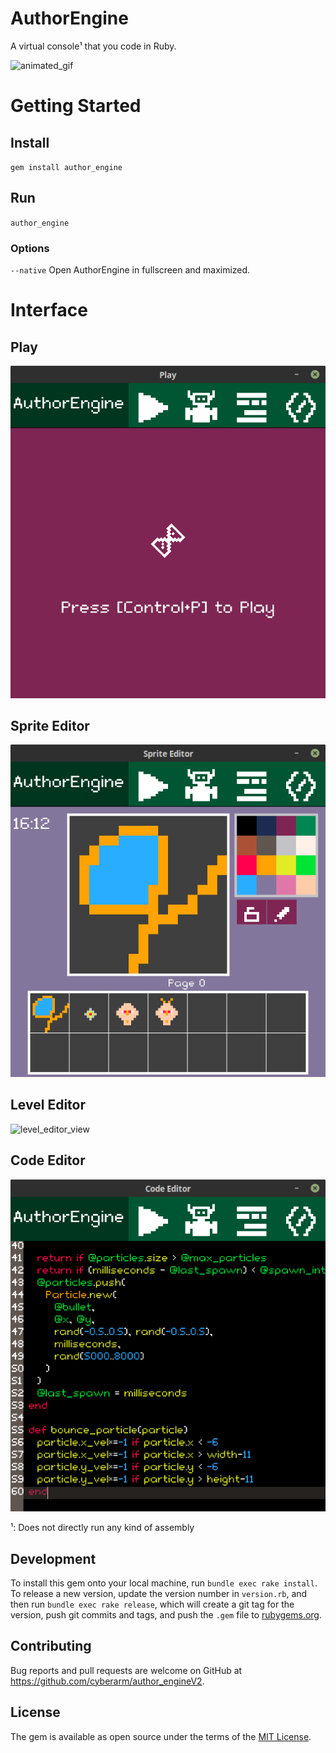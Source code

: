 # AuthorEngine
A virtual console¹ that you code in Ruby.

![animated_gif](#)

# Getting Started
## Install
`gem install author_engine`

## Run
`author_engine`
### Options
`--native` Open AuthorEngine in fullscreen and maximized.

# Interface
## Play
![play_view](https://raw.githubusercontent.com/cyberarm/author_engineV2/master/screenshots/play.png)
## Sprite Editor
![sprite_editor_view](https://raw.githubusercontent.com/cyberarm/author_engineV2/master/screenshots/sprite_editor.png)
## Level Editor
![level_editor_view](#)
## Code Editor
![code_editor_view](https://raw.githubusercontent.com/cyberarm/author_engineV2/master/screenshots/code_editor.png)


¹: Does not directly run any kind of assembly

## Development

To install this gem onto your local machine, run `bundle exec rake install`. To release a new version, update the version number in `version.rb`, and then run `bundle exec rake release`, which will create a git tag for the version, push git commits and tags, and push the `.gem` file to [rubygems.org](https://rubygems.org).

## Contributing

Bug reports and pull requests are welcome on GitHub at https://github.com/cyberarm/author_engineV2.

## License

The gem is available as open source under the terms of the [MIT License](https://opensource.org/licenses/MIT).
